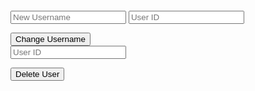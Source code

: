 <html>
<head>
    <meta charset="UTF-8">
    <meta name="viewport" content="width=device-width, initial-scale=1.0">
    <title>Edit Page</title>
    <link rel="stylesheet" href="frontcasts-styling.scss">
</head>
<body>
    <div class="container">
        <pre id="data"></pre>
        <form>
            <input type="text" id="username" class="input" placeholder = "New Username">
            <input type="text" id="uid" class="input" placeholder = "User ID">
        </form>
        <button class="submit" onclick="update()">Change Username</button>
        <form>
            <input type="text" id="_uid" class="input" placeholder = "User ID">
        </form>
        <button class="submit" onclick="del()">Delete User</button>
    </div>
    <script>
        // Apply theme preference from local storage
        const theme = localStorage.getItem('theme');
        if (theme) {
            document.body.classList.add(theme);
        }
        // Function to update username
        function update() {
            data = {
                "name": document.getElementById("username").value,
                "uid": document.getElementById("uid").value
            }
            let options = {
                method: 'PUT',
                headers: {
                    'Content-Type': 'application/json;charset=utf-8',
                },
                credentials: 'include',
                body: JSON.stringify(data)
            }
            fetch("{{site.backendurl}}/api/users/", options)
                .then(response => {
                    let access = response.status !== 401 && response.status !== 403;
                    return response.json().then(data => ({ data, access }));
                })
                .then(({ data, access }) => {
                    console.log(access)
                    if (access) {
                        document.getElementById("data").textContent = "Data Successfully Changed";
                    } else {
                        document.getElementById("data").textContent = "Unauthorized.";
                    }
                })
        }
        // Function to delete user
        function del() {
            data = {
                "uid": document.getElementById("_uid").value,
                "role": "admin"
            }
            let options = {
                method: 'DELETE',
                headers: {
                    'Content-Type': 'application/json;charset=utf-8',
                },
                credentials: 'include',
                body: JSON.stringify(data)
            }
            fetch("{{site.backendurl}}/api/users/", options)
                .then(response => {
                    let access = response.status !== 401 && response.status !== 403;
                    return response.json().then(data => ({ data, access }));
                })
                .then(({ data, access }) => {
                    console.log(access)
                    if (access) {
                        document.getElementById("data").textContent = "User Successfully Deleted";
                    } else {
                        document.getElementById("data").textContent = "Unauthorized.";
                    }
                })
        }
    </script>
</body>
</html>
